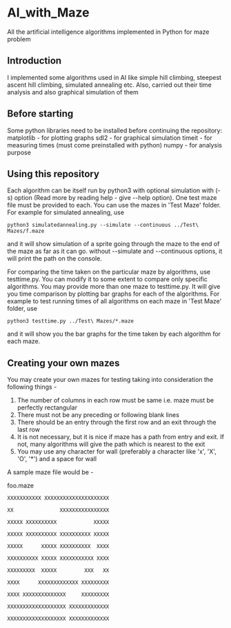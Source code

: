 # AI_with_Maze
All the artificial intelligence algorithms implemented in Python for maze problem

## Introduction
I implemented some algorithms used in AI like simple hill climbing, steepest ascent hill climbing, simulated annealing etc. Also, carried out their time analysis and also graphical simulation of them

## Before starting
Some python libraries need to be installed before continuing the repository:
matplotlib - for plotting graphs
sdl2 - for graphical simulation 
timeit - for measuring times (must come preinstalled with python)
numpy - for analysis purpose

## Using this repository
Each algorithm can be itself run by python3 with optional simulation with (-s) option (Read more by reading help - give --help option). One test maze file must be provided to each. You can use the mazes in 'Test Maze' folder. 
For example for simulated annealing, use

`python3 simulatedannealing.py --simulate --continuous ../Test\ Mazes/f.maze`

and it will show simulation of a sprite going through the maze to the end of the maze as far as it can go.
without --simulate and --continuous options, it will print the path on the console.

For comparing the time taken on the particular maze by algorithms, use testtime.py. You can modify it to some extent to compare only specific algorithms. You may provide more than one maze to testtime.py. It will give you time comparison by plotting bar graphs for each of the algorithms.
For example to test running times of all algorithms on each maze in 'Test Maze' folder, use

`python3 testtime.py ../Test\ Mazes/*.maze`

and it will show you the bar graphs for the time taken by each algorithm for each maze.

## Creating your own mazes
You may create your own mazes for testing taking into consideration the following things - 
1. The number of columns in each row must be same i.e. maze must be perfectly rectangular
2. There must not be any preceding or following blank lines
3. There should be an entry through the first row and an exit through the last row
4. It is not necessary, but it is nice if maze has a path from entry and exit. If not, many algorithms will give the path which is nearest to the exit
5. You may use any character for wall (preferably a character like 'x', 'X', 'O', '*') and a space for wall

A sample maze file would be - 

foo.maze
```
XXXXXXXXXXX XXXXXXXXXXXXXXXXXXXXX

XX               XXXXXXXXXXXXXXXX

XXXXX XXXXXXXXXX            XXXXX

XXXXX XXXXXXXXXX XXXXXXXXXX XXXXX

XXXXX      XXXXX XXXXXXXXXX  XXXX

XXXXXXXXXX XXXXX XXXXXXXXXXX XXXX

XXXXXXXXX  XXXXX         XXX   XX

XXXX      XXXXXXXXXXXXX XXXXXXXXX

XXXX XXXXXXXXXXXXXX     XXXXXXXXX

XXXXXXXXXXXXXXXXXXX XXXXXXXXXXXXX

XXXXXXXXXXXXXXXXXXX XXXXXXXXXXXXX
```
